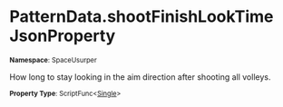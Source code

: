 # PatternData.shootFinishLookTime JsonProperty

<small>**Namespace**: SpaceUsurper</small>

How long to stay looking in the aim direction after shooting all volleys.

<small>**Property Type**: ScriptFunc&lt;[Single](https://docs.microsoft.com/en-us/dotnet/api/system.single?view=netframework-4.5)&gt;</small>

